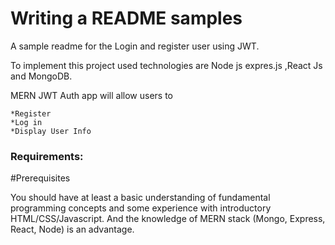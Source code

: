 # Writing a README samples

A sample readme for the Login and register user using JWT.


To implement this project used technologies are Node js expres.js ,React Js and MongoDB.

MERN JWT Auth app will allow users to

    *Register
    *Log in
    *Display User Info
 ### Requirements:
 
 #Prerequisites

You should have at least a basic understanding of fundamental programming concepts and some experience with introductory HTML/CSS/Javascript. And the knowledge of MERN stack (Mongo, Express, React, Node) is an advantage.
